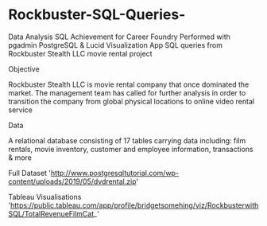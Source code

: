 # Rockbuster-SQL-Queries-
Data Analysis SQL Achievement for Career Foundry Performed with pgadmin PostgreSQL & Lucid Visualization App
SQL queries from Rockbuster Stealth LLC movie rental project

Objective

Rockbuster Stealth LLC is movie rental company that once dominated the market. The management team
has called for further analysis in order to transition the company from global physical locations to 
online video rental service

Data

A relational database consisting of 17 tables carrying data including:
film rentals, movie inventory, customer and employee information, transactions & more

Full Dataset
'http://www.postgresqltutorial.com/wp-content/uploads/2019/05/dvdrental.zip'

Tableau Visualisations
'https://public.tableau.com/app/profile/bridgetsomehing/viz/RockbusterwithSQL/TotalRevenueFilmCat_'
